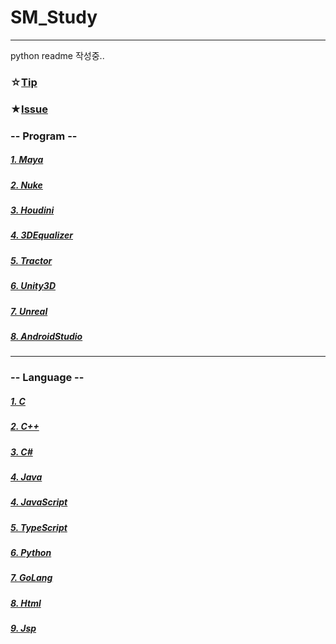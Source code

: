 # SM_Study
***
python readme 작성중..  
### ☆[Tip](/Tip/readme.md)
### ★[Issue](/Issue/readme.md)
### -- Program --
##### [1. Maya](/Maya/readme.md)
##### [2. Nuke](/Nuke/readme.md)
##### [3. Houdini](/Houdini/readme.md)
##### [4. 3DEqualizer](/3DEqualizer/readme.md)
##### [5. Tractor](/Tractor/readme.md)
##### [6. Unity3D](/Unity3D/readme.md)
##### [7. Unreal](/Unreal/readme.md)
##### [8. AndroidStudio](/AndroidStudio/readme.md)
***
### -- Language --
##### [1. C](/C/readme.md)
##### [2. C++](/C++/readme.md)
##### [3. C#](/C_/readme.md)
##### [4. Java](/Java/readme.md)
##### [4. JavaScript](/JavaScript/readme.md)
##### [5. TypeScript](/TypeScript/readme.md)
##### [6. Python](/Python/readme.md)
##### [7. GoLang](/Golang/readme.md)
##### [8. Html](/Html/readme.md)
##### [9. Jsp](/Jsp/readme.md)